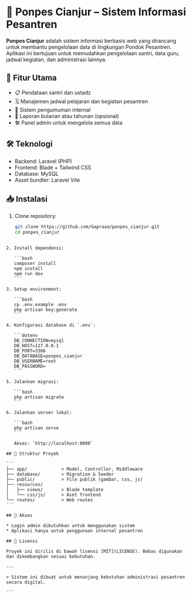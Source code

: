 # 🕌 Ponpes Cianjur – Sistem Informasi Pesantren

**Ponpes Cianjur** adalah sistem informasi berbasis web yang dirancang untuk membantu pengelolaan data di lingkungan Pondok Pesantren. Aplikasi ini bertujuan untuk memudahkan pengelolaan santri, data guru, jadwal kegiatan, dan administrasi lainnya.

## 🎯 Fitur Utama

- 📋 Pendataan santri dan ustadz
- 🗓 Manajemen jadwal pelajaran dan kegiatan pesantren
- 💬 Sistem pengumuman internal
- 💾 Laporan bulanan atau tahunan (opsional)
- 🛠 Panel admin untuk mengelola semua data

## 🛠 Teknologi

- Backend: Laravel (PHP)
- Frontend: Blade + Tailwind CSS
- Database: MySQL
- Asset bundler: Laravel Vite

## 📥 Instalasi

1. Clone repository:
   ```bash
   git clone https://github.com/Gapraaa/ponpes_cianjur.git
   cd ponpes_cianjur
````

2. Install dependensi:

   ```bash
   composer install
   npm install
   npm run dev
   ```

3. Setup environment:

   ```bash
   cp .env.example .env
   php artisan key:generate
   ```

4. Konfigurasi database di `.env`:

   ```dotenv
   DB_CONNECTION=mysql
   DB_HOST=127.0.0.1
   DB_PORT=3306
   DB_DATABASE=ponpes_cianjur
   DB_USERNAME=root
   DB_PASSWORD=
   ```

5. Jalankan migrasi:

   ```bash
   php artisan migrate
   ```

6. Jalankan server lokal:

   ```bash
   php artisan serve
   ```

   Akses: `http://localhost:8000`

## 📁 Struktur Proyek

```
├── app/             > Model, Controller, Middleware
├── database/        > Migration & Seeder
├── public/          > File publik (gambar, css, js)
├── resources/
│   ├── views/       > Blade template
│   └── css/js/      > Aset frontend
└── routes/          > Web routes
```

## 🔐 Akses

* Login admin dibutuhkan untuk menggunakan sistem
* Aplikasi hanya untuk penggunaan internal pesantren

## 📄 Lisensi

Proyek ini dirilis di bawah lisensi [MIT](LICENSE). Bebas digunakan dan dikembangkan sesuai kebutuhan.

---

> Sistem ini dibuat untuk menunjang kebutuhan administrasi pesantren secara digital.

```


